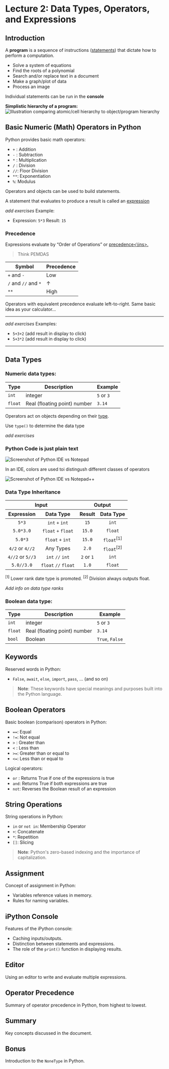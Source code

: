 # Lecture 2: Data Types, Operators, and Expressions

## Introduction

A **program** is a sequence of instructions (<ins>statements</ins>) that dictate how to perform a computation.
  - Solve a system of equations
  - Find the roots of a polynomial
  - Search and/or replace text in a document
  - Make a graph/plot of data
  - Process an image

Individual statements can be run in the **console**

**Simplistic hierarchy of a program:**
![Illustration comparing atomic/cell hierarchy to object/program hierarchy](../assets/L2_1.PNG)

## Basic Numeric (Math) Operators in Python

Python provides basic math operators:
  - `+` : Addition
  - `-` : Subtraction
  - `*` : Multiplication
  - `/` : Division
  - `//`: Floor Division
  - `**`: Exponentiation
  - `%`: Modulus

Operators and objects can be used to build statements.
  
A statement that evaluates to produce a result is called an <ins>expression</ins>

*add exercises*
Example:
- Expression: `5*3`  Result: `15`

### Precedence

Expressions evaluate by “Order of Operations” or <ins>precedence<\ins>.
> Think PEMDAS

| Symbol    | Precedence |
| -------- | ------- |
| `+` and `-`  | Low |
| `/` and `//` and `*` | &uarr; |
| `**` | High |

Operators with equivalent precedence evaluate left-to-right. Same basic idea as your calculator…

---
*add exercises*
Examples:
- `5+3+2`
    (add result in display to click)
- `5+3*2`
    (add result in display to click)
---

## Data Types

### Numeric data types:

| Type | Description | Example |
|------|-------------|---------|
|`int`|integer|`5` or `3`|
|`float`|Real (floating point) number|`3.14`|

Operators act on objects depending on their <ins>type</ins>.

Use `type()` to determine the data type 

*add exercises*

### Python Code is just plain text

![Screenshot of Python IDE vs Notepad](../assets/L2_2.PNG)

In an IDE, colors are used toi distingush different classes of operators

![Screenshot of Python IDE vs Notepad++](../assets/L2_3.PNG)

### Data Type Inheritance

<table>
    <thead>
        <tr>
            <th colspan="2">Input</th>
            <th colspan="2">Output</th>
        </tr>
        <tr>
            <th>Expression</th>
            <th>Data Type</th>
            <th>Result</th>
            <th>Data Type</th>
        </tr>
    </thead>
    <tbody>
        <tr>
            <td align="center"><code>5*3</code></td>
            <td align="center"><code>int</code> <code>+</code> <code>int</code></td>
            <td align="center"><code>15</code></td>
            <td align="center"><code>int</code></td>
        </tr>
        <tr>
            <td align="center"><code>5.0*3.0</code></td>
            <td align="center"><code>float</code> <code>+</code> <code>float</code></td>
            <td align="center"><code>15.0</code></td>
            <td align="center"><code>float</code></td>
        </tr>
        <tr>
            <td align="center"><code>5.0*3</code></td>
            <td align="center"><code>float</code> <code>+</code> <code>int</code></td>
            <td align="center"><code>15.0</code></td>
            <td align="center"><code>float</code><sup>[1]</sup></td>
        </tr>
        <tr>
            <td align="center"><code>4/2</code> or <code>4//2</code></td>
            <td align="center">Any Types</td>
            <td align="center"><code>2.0</code></td>
            <td align="center"><code>float</code><sup>[2]</sup></td>
        </tr>
        <tr>
            <td align="center"><code>4//2</code> or <code>5//3</code></td>
            <td align="center"><code>int</code> <code>//</code> <code>int</code></td>
            <td align="center"><code>2</code> or <code>1</code></td>
            <td align="center"><code>int</code></td>
        </tr>
        <tr>
            <td align="center"><code>5.0//3.0</code></td>
            <td align="center"><code>float</code> <code>//</code> <code>float</code></td>
            <td align="center"><code>1.0</code></td>
            <td align="center"><code>float</code></td>
        </tr>
    </tbody>
</table>

<sup>[1]</sup> Lower rank date type is promoted.
<sup>[2]</sup> Division always outputs float.

*Add info on data type ranks*

### Boolean data type:

| Type | Description | Example |
|------|-------------|---------|
|`int`|integer|`5` or `3`|
|`float`|Real (floating point) number|`3.14`|
|`bool`|Boolean|`True`, `False`|

## Keywords

Reserved words in Python:

- `False`, `await`, `else`, `import`, `pass`, ... (and so on)

> **Note**: These keywords have special meanings and purposes built into the Python language.

## Boolean Operators

Basic boolean (comparison) operators in Python:

- `==`: Equal
- `!=`: Not equal
- `>` : Greater than
- `<` : Less than
- `>=`: Greater than or equal to
- `<=`: Less than or equal to

Logical operators:

- `or` : Returns True if one of the expressions is true
- `and`: Returns True if both expressions are true
- `not`: Reverses the Boolean result of an expression

## String Operations

String operations in Python:

- `in` or `not in`: Membership Operator
- `+`: Concatenate
- `*`: Repetition
- `[]`: Slicing

> **Note**: Python's zero-based indexing and the importance of capitalization.

## Assignment

Concept of assignment in Python:

- Variables reference values in memory.
- Rules for naming variables.

## iPython Console

Features of the iPython console:

- Caching inputs/outputs.
- Distinction between statements and expressions.
- The role of the `print()` function in displaying results.

## Editor

Using an editor to write and evaluate multiple expressions.

## Operator Precedence

Summary of operator precedence in Python, from highest to lowest.

## Summary

Key concepts discussed in the document.

## Bonus

Introduction to the `NoneType` in Python.
